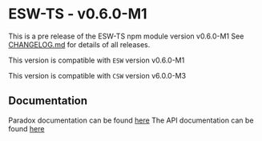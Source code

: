 # ESW-TS - v0.6.0-M1

This is a pre release of the ESW-TS npm module version v0.6.0-M1
See [CHANGELOG.md](CHANGELOG.md) for details of all releases.

This version is compatible with `ESW` version v0.6.0-M1

This version is compatible with `CSW` version v6.0.0-M3

## Documentation

Paradox documentation can be found [here](https://tmtsoftware.github.io/esw-ts/0.6.0-M1/)
The API documentation can be found [here](https://tmtsoftware.github.io/esw-ts/0.6.0-M1/common/ts-docs.html)
